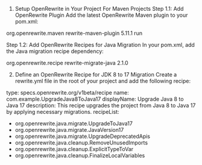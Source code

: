 1. Setup OpenRewrite in Your Project
For Maven Projects
Step 1.1: Add OpenRewrite Plugin
Add the latest OpenRewrite Maven plugin to your pom.xml:


<plugin>
    <groupId>org.openrewrite.maven</groupId>
    <artifactId>rewrite-maven-plugin</artifactId>
    <version>5.11.1</version>
    <executions>
        <execution>
            <goals>
                <goal>run</goal>
            </goals>
        </execution>
    </executions>
</plugin>


Step 1.2: Add OpenRewrite Recipes for Java Migration
In your pom.xml, add the Java migration recipe dependency:


<dependency>
    <groupId>org.openrewrite.recipe</groupId>
    <artifactId>rewrite-migrate-java</artifactId>
    <version>2.1.0</version>
</dependency>


2. Define an OpenRewrite Recipe for JDK 8 to 17 Migration
Create a rewrite.yml file in the root of your project and add the following recipe:


type: specs.openrewrite.org/v1beta/recipe
name: com.example.UpgradeJava8ToJava17
displayName: Upgrade Java 8 to Java 17
description: This recipe upgrades the project from Java 8 to Java 17 by applying necessary migrations.
recipeList:
  - org.openrewrite.java.migrate.UpgradeToJava17
  - org.openrewrite.java.migrate.JavaVersion17
  - org.openrewrite.java.migrate.UpgradeDeprecatedApis
  - org.openrewrite.java.cleanup.RemoveUnusedImports
  - org.openrewrite.java.cleanup.ExplicitTypeToVar
  - org.openrewrite.java.cleanup.FinalizeLocalVariables
